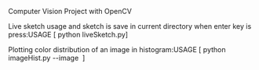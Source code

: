 Computer Vision Project with OpenCV

Live sketch usage and sketch is save in current directory when enter key is press:USAGE [ python  liveSketch.py]

Plotting color distribution of an image in histogram:USAGE [ python  imageHist.py  --image  <image directory> ]

